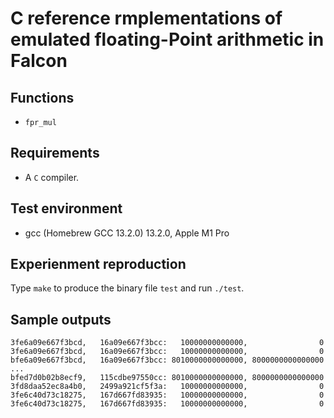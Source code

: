 
# C reference rmplementations of emulated floating-Point arithmetic in Falcon

## Functions
- `fpr_mul`

## Requirements
- A `C` compiler.

## Test environment
- gcc (Homebrew GCC 13.2.0) 13.2.0, Apple M1 Pro

## Experienment reproduction
Type `make` to produce the binary file `test` and run `./test`.

## Sample outputs
```
3fe6a09e667f3bcd,   16a09e667f3bcc:   10000000000000,                0
3fe6a09e667f3bcd,   16a09e667f3bcc:   10000000000000,                0
bfe6a09e667f3bcd,   16a09e667f3bcc: 8010000000000000, 8000000000000000
...
bfed7d0b02b8ecf9,   115cdbe97550cc: 8010000000000000, 8000000000000000
3fd8daa52ec8a4b0,   2499a921cf5f3a:   10000000000000,                0
3fe6c40d73c18275,   167d667fd83935:   10000000000000,                0
3fe6c40d73c18275,   167d667fd83935:   10000000000000,                0
```

